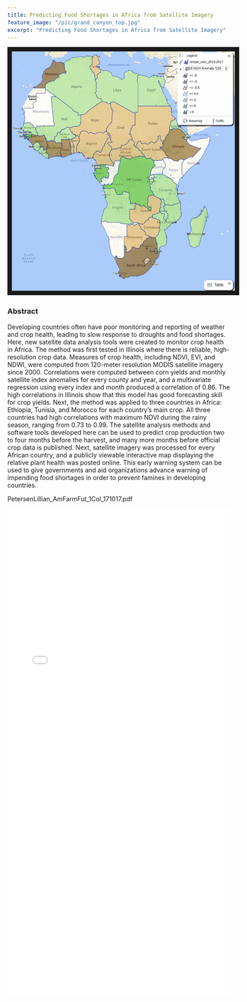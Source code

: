 ```yaml
---
title: Predicting Food Shortages in Africa from Satellite Imagery
feature_image: "/pic/grand_canyon_top.jpg"
excerpt: "Predicting Food Shortages in Africa from Satellite Imagery"
---
```


<a href="https://maps.esp.tl/maps/_Africa-NDVI-Anomalies/pages/map.jsp?geoMapId=458552&TENANT_ID=199953"
 target="_blank"><img src="/pic/AfricaNDVI2016.jpg" 
alt="Check out my interactive map" width="720" height="540" border="10" /></a>

### Abstract

Developing countries often have poor monitoring and reporting of weather and crop health, leading to slow response to droughts and food shortages. Here, new satellite data analysis tools were created to monitor crop health in Africa. The method was first tested in Illinois where there is reliable, high-resolution crop data. Measures of crop health, including NDVI, EVI, and NDWI, were computed from 120-meter resolution MODIS satellite imagery since 2000. Correlations were computed between corn yields and monthly satellite index anomalies for every county and year, and a multivariate regression using every index and month produced a correlation of 0.86. The high correlations in Illinois show that this model has good forecasting skill for crop yields. Next, the method was applied to three countries in Africa: Ethiopia, Tunisia, and Morocco for each country’s main crop. All three countries had high correlations with maximum NDVI during the rainy season, ranging from 0.73 to 0.99. The satellite analysis methods and software tools developed here can be used to predict crop production two to four months before the harvest, and many more months before official crop data is published. Next, satellite imagery was processed for every African country, and a publicly viewable interactive map displaying the relative plant health was posted online. This early warning system can be used to give governments and aid organizations advance warning of impending food shortages in order to prevent famines in developing countries.


PetersenLillian_AmFarmFut_1Col_171017.pdf
<object data="/pdf/africa.pdf" tyse="application/pdf" width="100%" height="1100">
<iframe src="/pdf/africa.pdf" width="100%" height="1100" style="border: none;">
This browser does not support PDFs. Please download the PDF to view it: <a href="/pdf/africa.pdf">Download PDF</a>
</iframe>
</object>
